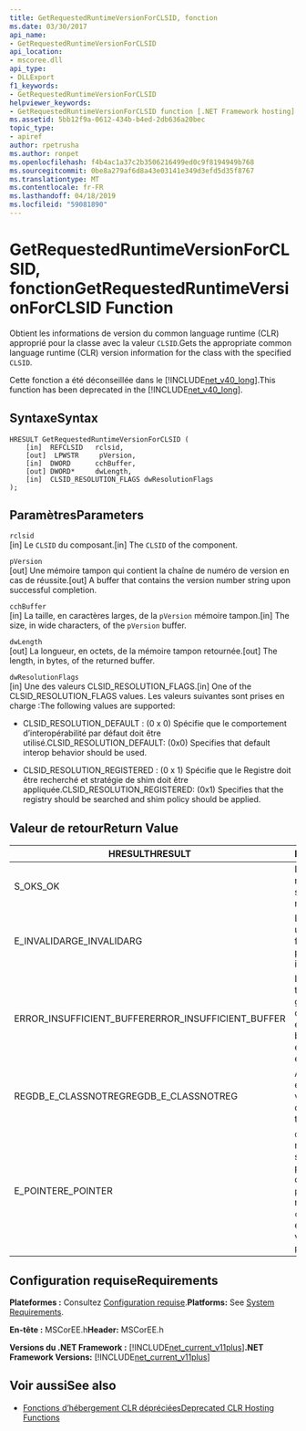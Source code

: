```yaml
---
title: GetRequestedRuntimeVersionForCLSID, fonction
ms.date: 03/30/2017
api_name:
- GetRequestedRuntimeVersionForCLSID
api_location:
- mscoree.dll
api_type:
- DLLExport
f1_keywords:
- GetRequestedRuntimeVersionForCLSID
helpviewer_keywords:
- GetRequestedRuntimeVersionForCLSID function [.NET Framework hosting]
ms.assetid: 5bb12f9a-0612-434b-b4ed-2db636a20bec
topic_type:
- apiref
author: rpetrusha
ms.author: ronpet
ms.openlocfilehash: f4b4ac1a37c2b3506216499ed0c9f8194949b768
ms.sourcegitcommit: 0be8a279af6d8a43e03141e349d3efd5d35f8767
ms.translationtype: MT
ms.contentlocale: fr-FR
ms.lasthandoff: 04/18/2019
ms.locfileid: "59081890"
---
```

# <a name="getrequestedruntimeversionforclsid-function"></a><span data-ttu-id="8968a-102">GetRequestedRuntimeVersionForCLSID, fonction</span><span class="sxs-lookup"><span data-stu-id="8968a-102">GetRequestedRuntimeVersionForCLSID Function</span></span>
<span data-ttu-id="8968a-103">Obtient les informations de version du common language runtime (CLR) approprié pour la classe avec la valeur `CLSID`.</span><span class="sxs-lookup"><span data-stu-id="8968a-103">Gets the appropriate common language runtime (CLR) version information for the class with the specified `CLSID`.</span></span>  
  
 <span data-ttu-id="8968a-104">Cette fonction a été déconseillée dans le [!INCLUDE[net_v40_long](../../../../includes/net-v40-long-md.md)].</span><span class="sxs-lookup"><span data-stu-id="8968a-104">This function has been deprecated in the [!INCLUDE[net_v40_long](../../../../includes/net-v40-long-md.md)].</span></span>  
  
## <a name="syntax"></a><span data-ttu-id="8968a-105">Syntaxe</span><span class="sxs-lookup"><span data-stu-id="8968a-105">Syntax</span></span>  
  
```  
HRESULT GetRequestedRuntimeVersionForCLSID (  
    [in]  REFCLSID   rclsid,   
    [out]  LPWSTR     pVersion,   
    [in]  DWORD      cchBuffer,   
    [out] DWORD*     dwLength,   
    [in]  CLSID_RESOLUTION_FLAGS dwResolutionFlags  
);  
```  
  
## <a name="parameters"></a><span data-ttu-id="8968a-106">Paramètres</span><span class="sxs-lookup"><span data-stu-id="8968a-106">Parameters</span></span>  
 `rclsid`  
 <span data-ttu-id="8968a-107">[in]  Le `CLSID` du composant.</span><span class="sxs-lookup"><span data-stu-id="8968a-107">[in]  The `CLSID` of the component.</span></span>  
  
 `pVersion`  
 <span data-ttu-id="8968a-108">[out]  Une mémoire tampon qui contient la chaîne de numéro de version en cas de réussite.</span><span class="sxs-lookup"><span data-stu-id="8968a-108">[out]  A buffer that contains the version number string upon successful completion.</span></span>  
  
 `cchBuffer`  
 <span data-ttu-id="8968a-109">[in]  La taille, en caractères larges, de la `pVersion` mémoire tampon.</span><span class="sxs-lookup"><span data-stu-id="8968a-109">[in]  The size, in wide characters, of the `pVersion` buffer.</span></span>  
  
 `dwLength`  
 <span data-ttu-id="8968a-110">[out] La longueur, en octets, de la mémoire tampon retournée.</span><span class="sxs-lookup"><span data-stu-id="8968a-110">[out] The length, in bytes, of the returned buffer.</span></span>  
  
 `dwResolutionFlags`  
 <span data-ttu-id="8968a-111">[in]  Une des valeurs CLSID_RESOLUTION_FLAGS.</span><span class="sxs-lookup"><span data-stu-id="8968a-111">[in]  One of the CLSID_RESOLUTION_FLAGS values.</span></span> <span data-ttu-id="8968a-112">Les valeurs suivantes sont prises en charge :</span><span class="sxs-lookup"><span data-stu-id="8968a-112">The following values are supported:</span></span>  
  
-   <span data-ttu-id="8968a-113">CLSID_RESOLUTION_DEFAULT : (0 x 0) Spécifie que le comportement d’interopérabilité par défaut doit être utilisé.</span><span class="sxs-lookup"><span data-stu-id="8968a-113">CLSID_RESOLUTION_DEFAULT: (0x0) Specifies that default interop behavior should be used.</span></span>  
  
-   <span data-ttu-id="8968a-114">CLSID_RESOLUTION_REGISTERED : (0 x 1) Spécifie que le Registre doit être recherché et stratégie de shim doit être appliquée.</span><span class="sxs-lookup"><span data-stu-id="8968a-114">CLSID_RESOLUTION_REGISTERED: (0x1) Specifies that the registry should be searched and shim policy should be applied.</span></span>  
  
## <a name="return-value"></a><span data-ttu-id="8968a-115">Valeur de retour</span><span class="sxs-lookup"><span data-stu-id="8968a-115">Return Value</span></span>  
  
|<span data-ttu-id="8968a-116">HRESULT</span><span class="sxs-lookup"><span data-stu-id="8968a-116">HRESULT</span></span>|<span data-ttu-id="8968a-117">Description</span><span class="sxs-lookup"><span data-stu-id="8968a-117">Description</span></span>|  
|-------------|-----------------|  
|<span data-ttu-id="8968a-118">S_OK</span><span class="sxs-lookup"><span data-stu-id="8968a-118">S_OK</span></span>|<span data-ttu-id="8968a-119">La fonction a été retourné avec succès.</span><span class="sxs-lookup"><span data-stu-id="8968a-119">The function returned successfully.</span></span>|  
|<span data-ttu-id="8968a-120">E_INVALIDARG</span><span class="sxs-lookup"><span data-stu-id="8968a-120">E_INVALIDARG</span></span>|<span data-ttu-id="8968a-121">L’un des paramètres a un type non valide ou le format.</span><span class="sxs-lookup"><span data-stu-id="8968a-121">One of the parameters has an invalid type or format.</span></span>|  
|<span data-ttu-id="8968a-122">ERROR_INSUFFICIENT_BUFFER</span><span class="sxs-lookup"><span data-stu-id="8968a-122">ERROR_INSUFFICIENT_BUFFER</span></span>|<span data-ttu-id="8968a-123">Le `pVersion` mémoire tampon n’est pas assez grand pour contenir la chaîne de version entière.</span><span class="sxs-lookup"><span data-stu-id="8968a-123">The `pVersion` buffer is not large enough to hold the entire version string.</span></span>|  
|<span data-ttu-id="8968a-124">REGDB_E_CLASSNOTREG</span><span class="sxs-lookup"><span data-stu-id="8968a-124">REGDB_E_CLASSNOTREG</span></span>|<span data-ttu-id="8968a-125">Aucune classe n’est enregistrée avec la valeur `CLSID`.</span><span class="sxs-lookup"><span data-stu-id="8968a-125">There is no class registered with the specified `CLSID`.</span></span>|  
|<span data-ttu-id="8968a-126">E_POINTER</span><span class="sxs-lookup"><span data-stu-id="8968a-126">E_POINTER</span></span>|<span data-ttu-id="8968a-127">`dwLength` a la valeur null, ou `cchBuffer` est suffisamment grande pour contenir la chaîne de version, mais `pVersion` est null.</span><span class="sxs-lookup"><span data-stu-id="8968a-127">`dwLength` is null, or `cchBuffer` is large enough to hold the version string, but `pVersion` is null.</span></span>|  
  
## <a name="requirements"></a><span data-ttu-id="8968a-128">Configuration requise</span><span class="sxs-lookup"><span data-stu-id="8968a-128">Requirements</span></span>  
 <span data-ttu-id="8968a-129">**Plateformes :** Consultez [Configuration requise](../../../../docs/framework/get-started/system-requirements.md).</span><span class="sxs-lookup"><span data-stu-id="8968a-129">**Platforms:** See [System Requirements](../../../../docs/framework/get-started/system-requirements.md).</span></span>  
  
 <span data-ttu-id="8968a-130">**En-tête :** MSCorEE.h</span><span class="sxs-lookup"><span data-stu-id="8968a-130">**Header:** MSCorEE.h</span></span>  
  
 <span data-ttu-id="8968a-131">**Versions du .NET Framework :** [!INCLUDE[net_current_v11plus](../../../../includes/net-current-v11plus-md.md)]</span><span class="sxs-lookup"><span data-stu-id="8968a-131">**.NET Framework Versions:** [!INCLUDE[net_current_v11plus](../../../../includes/net-current-v11plus-md.md)]</span></span>  
  
## <a name="see-also"></a><span data-ttu-id="8968a-132">Voir aussi</span><span class="sxs-lookup"><span data-stu-id="8968a-132">See also</span></span>

- [<span data-ttu-id="8968a-133">Fonctions d’hébergement CLR dépréciées</span><span class="sxs-lookup"><span data-stu-id="8968a-133">Deprecated CLR Hosting Functions</span></span>](../../../../docs/framework/unmanaged-api/hosting/deprecated-clr-hosting-functions.md)
